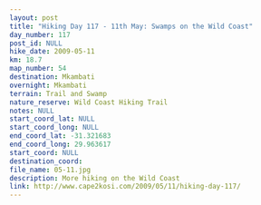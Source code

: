 ```yaml
---
layout: post
title: "Hiking Day 117 - 11th May: Swamps on the Wild Coast"
day_number: 117
post_id: NULL
hike_date: 2009-05-11
km: 18.7
map_number: 54
destination: Mkambati
overnight: Mkambati
terrain: Trail and Swamp
nature_reserve: Wild Coast Hiking Trail
notes: NULL
start_coord_lat: NULL
start_coord_long: NULL
end_coord_lat: -31.321683
end_coord_long: 29.963617
start_coord: NULL
destination_coord: 
file_name: 05-11.jpg
description: More hiking on the Wild Coast
link: http://www.cape2kosi.com/2009/05/11/hiking-day-117/
---
```

